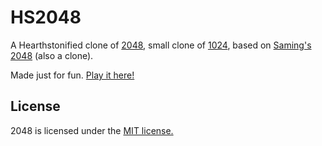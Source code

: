 # HS2048
A Hearthstonified clone of [2048](http://gabrielecirulli.github.io/2048/), small clone of [1024](https://play.google.com/store/apps/details?id=com.veewo.a1024), based on [Saming's 2048](http://saming.fr/p/2048/) (also a clone).

Made just for fun. [Play it here!](http://hs2048.github.io/hs2048/)

## License
2048 is licensed under the [MIT license.](https://github.com/gabrielecirulli/2048/blob/master/LICENSE.txt)
